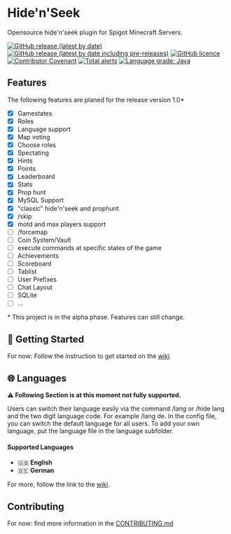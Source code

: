 # Hide'n'Seek
Opensource hide'n'seek plugin for Spigot Minecraft Servers.

[![GitHub release (latest by date)](https://img.shields.io/github/v/release/Niklashere/Spigot_Hidenseek)](https://github.com/Niklashere/Spigot_Hidenseek/releases)
[![GitHub release (latest by date including pre-releases)](https://img.shields.io/github/v/release/niklashere/Spigot_Hidenseek?include_prereleases)](https://github.com/Niklashere/Spigot_Hidenseek/releases)
[![GitHub licence](https://img.shields.io/github/license/niklashere/Spigot_Hidenseek)](LICENSE)
[![Contributor Covenant](https://img.shields.io/badge/Contributor%20Covenant-2.1-4baaaa.svg)](.github/CODE_OF_CONDUCT.md)
[![Total alerts](https://img.shields.io/lgtm/alerts/g/Niklashere/Spigot_Hidenseek.svg?logo=lgtm&logoWidth=18)](https://lgtm.com/projects/g/Niklashere/Spigot_Hidenseek/alerts/)
[![Language grade: Java](https://img.shields.io/lgtm/grade/java/g/Niklashere/Spigot_Hidenseek.svg?logo=lgtm&logoWidth=18)](https://lgtm.com/projects/g/Niklashere/Spigot_Hidenseek/context:java)

## Features

The following features are planed for the release version 1.0*
- [x] Gamestates
- [x] Roles
- [x] Language support
- [x] Map voting
- [x] Choose roles
- [x] Spectating
- [x] Hints
- [x] Points
- [x] Leaderboard
- [x] Stats
- [x] Prop hunt
- [x] MySQL Support
- [x] "classic" hide'n'seek and prophunt
- [x] /skip
- [x] motd and max players support
- [ ] /forcemap
- [ ] Coin System/Vault
- [ ] execute commands at specific states of the game
- [ ] Achievements
- [ ] Scoreboard
- [ ] Tablist
- [ ] User Prefixes
- [ ] Chat Layout
- [ ] SQLite
- [ ] ...

\* This project is in the alpha phase. Features can still change.
## 🚀 Getting Started

For now: Follow the instruction to get started on the [wiki](https://github.com/Niklashere/Spigot_Hidenseek/wiki/Getting-started).

## 🌐 Languages
**⚠️ Following Section is at this moment not fully supported.**

Users can switch their language easily via the command /lang or /hide lang and the two digit language code. For example /lang de.
In the config file, you can switch the default language for all users.
To add your own language, put the language file in the language subfolder.

#### Supported Languages
- 🇬🇧 **English**
- 🇩🇪 **German**

For more, follow the link to the [wiki](https://github.com/Niklashere/Spigot_Hidenseek/wiki/Translation).
## Contributing

For now: find more information in the [CONTRIBUTING.md](https://github.com/Niklashere/Spigot_Hidenseek/blob/main/CONTRIBUTING.md)
